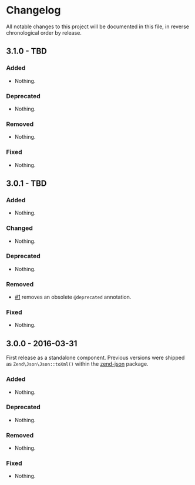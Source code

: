# Changelog

All notable changes to this project will be documented in this file, in reverse chronological order by release.

## 3.1.0 - TBD

### Added

- Nothing.

### Deprecated

- Nothing.

### Removed

- Nothing.

### Fixed

- Nothing.

## 3.0.1 - TBD

### Added

- Nothing.

### Changed

- Nothing.

### Deprecated

- Nothing.

### Removed

- [#1](https://github.com/zendframework/zend-xml2json/pull/1) removes an
  obsolete `@deprecated` annotation.

### Fixed

- Nothing.

## 3.0.0 - 2016-03-31

First release as a standalone component. Previous versions were shipped as
`Zend\Json\Json::toXml()` within the [zend-json](https://github.com/zendframework/zend-json)
package.

### Added

- Nothing.

### Deprecated

- Nothing.

### Removed

- Nothing.

### Fixed

- Nothing.
